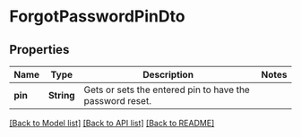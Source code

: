 # ForgotPasswordPinDto

## Properties

Name | Type | Description | Notes
------------ | ------------- | ------------- | -------------
**pin** | **String** | Gets or sets the entered pin to have the password reset. | 

[[Back to Model list]](../README.md#documentation-for-models) [[Back to API list]](../README.md#documentation-for-api-endpoints) [[Back to README]](../README.md)


